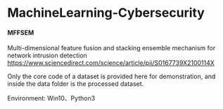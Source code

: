 # MachineLearning-Cybersecurity
#### MFFSEM
Multi-dimensional feature fusion and stacking ensemble mechanism for network intrusion detection
https://www.sciencedirect.com/science/article/pii/S0167739X2100114X

Only the core code of a dataset is provided here for demonstration, and inside the data folder is the processed dataset.

Environment: Win10、Python3
